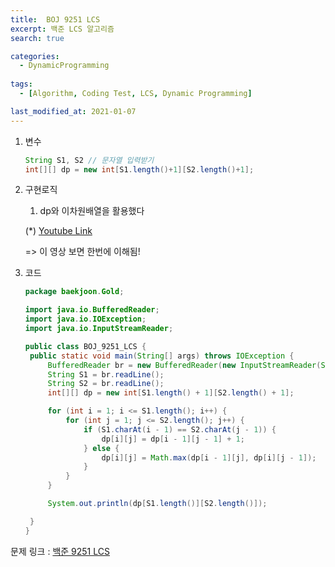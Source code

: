 ```yaml
---
title:  BOJ 9251 LCS
excerpt: 백준 LCS 알고리즘
search: true

categories:
  - DynamicProgramming
  
tags: 
  - [Algorithm, Coding Test, LCS, Dynamic Programming]

last_modified_at: 2021-01-07
---
```



1. 변수

   ```java
   String S1, S2 // 문자열 입력받기
   int[][] dp = new int[S1.length()+1][S2.length()+1];
   ```

   

2. 구현로직

   1. dp와 이차원배열을 활용했다

   (*) [Youtube Link](https://www.youtube.com/watch?v=P-mMvhfJhu8&feature=youtu.be)

     => 이 영상 보면 한번에 이해됨!

      

3. 코드

   ```java
   package baekjoon.Gold;
   
   import java.io.BufferedReader;
   import java.io.IOException;
   import java.io.InputStreamReader;
   
   public class BOJ_9251_LCS {
   	public static void main(String[] args) throws IOException {
   		BufferedReader br = new BufferedReader(new InputStreamReader(System.in));
   		String S1 = br.readLine();
   		String S2 = br.readLine();
   		int[][] dp = new int[S1.length() + 1][S2.length() + 1];
   
   		for (int i = 1; i <= S1.length(); i++) {
   			for (int j = 1; j <= S2.length(); j++) {
   				if (S1.charAt(i - 1) == S2.charAt(j - 1)) {
   					dp[i][j] = dp[i - 1][j - 1] + 1;
   				} else {
   					dp[i][j] = Math.max(dp[i - 1][j], dp[i][j - 1]);
   				}
   			}
   		}
   
   		System.out.println(dp[S1.length()][S2.length()]);
   
   	}
   }
   
   ```
   
   
   






문제 링크 : [백준 9251 LCS](https://www.acmicpc.net/problem/9251)


